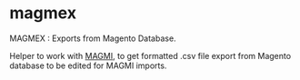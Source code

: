 magmex
======

MAGMEX : Exports from Magento Database.

Helper to work with [MAGMI](https://github.com/dweeves/magmi-git), to get formatted .csv file export from Magento database to be edited for MAGMI imports.
